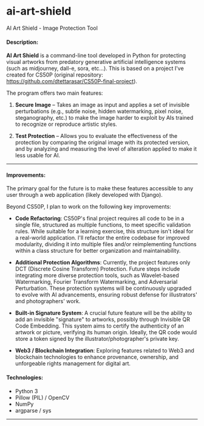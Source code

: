 # ai-art-shield
AI Art Shield - Image Protection Tool

#### Description:
**AI Art Shield** is a command-line tool developed in Python for protecting visual artworks from predatory generative artificial intelligence systems (such as midjourney, dall-e, sora, etc...). This is based on a project I've created for CS50P (original repository: https://github.com/dtettarasar/CS50P-final-project).

The program offers two main features:

1. **Secure Image** – Takes an image as input and applies a set of invisible perturbations (e.g., subtle noise, hidden watermarking, pixel noise, steganography, etc.) to make the image harder to exploit by AIs trained to recognize or reproduce artistic styles.

2. **Test Protection** – Allows you to evaluate the effectiveness of the protection by comparing the original image with its protected version, and by analyzing and measuring the level of alteration applied to make it less usable for AI.

---

#### Improvements:

The primary goal for the future is to make these features accessible to any user through a web application (likely developed with Django).

Beyond CS50P, I plan to work on the following key improvements:

- **Code Refactoring**: CS50P's final project requires all code to be in a single file, structured as multiple functions, to meet specific validation rules. While suitable for a learning exercise, this structure isn't ideal for a real-world application. I'll refactor the entire codebase for improved modularity, dividing it into multiple files and/or reimplementing functions within a class structure for better organization and maintainability.

- **Additional Protection Algorithms**: Currently, the project features only DCT (Discrete Cosine Transform) Protection. Future steps include integrating more diverse protection tools, such as Wavelet-based Watermarking, Fourier Transform Watermarking, and Adversarial Perturbation. These protection systems will be continuously upgraded to evolve with AI advancements, ensuring robust defense for illustrators' and photographers' work.

- **Built-in Signature System**: A crucial future feature will be the ability to add an invisible "signature" to artworks, possibly through Invisible QR Code Embedding. This system aims to certify the authenticity of an artwork or picture, verifying its human origin. Ideally, the QR code would store a token signed by the illustrator/photographer's private key.

- **Web3 / Blockchain Integration**: Exploring features related to Web3 and blockchain technologies to enhance provenance, ownership, and unforgeable rights management for digital art.

#### Technologies:
- Python 3
- Pillow (PIL) / OpenCV
- NumPy
- argparse / sys

---


